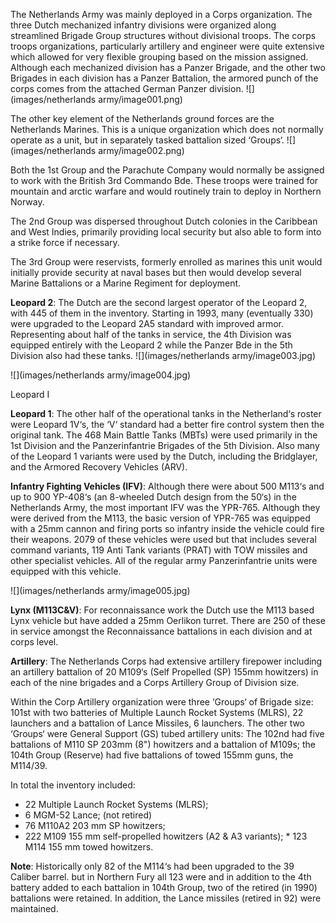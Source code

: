 The Netherlands Army was mainly deployed in a Corps organization. The three Dutch mechanized infantry divisions were organized along streamlined Brigade Group structures without divisional troops. The corps troops organizations, particularly artillery and engineer were quite extensive which allowed for very flexible grouping based on the mission assigned. Although each mechanized division has a Panzer Brigade, and the other two Brigades in each division has a Panzer Battalion, the armored punch of the corps comes from the attached German Panzer division. ![](images/netherlands army/image001.png)

The other key element of the Netherlands ground forces are the Netherlands Marines. This is a unique organization which does not normally operate as a unit, but in separately tasked battalion sized ‘Groups‘. ![](images/netherlands army/image002.png)

Both the 1st Group and the Parachute Company would normally be assigned to work with the British 3rd Commando Bde. These troops were trained for mountain and arctic warfare and would routinely train to deploy in Northern Norway.

The 2nd Group was dispersed throughout Dutch colonies in the Caribbean and West Indies, primarily providing local security but also able to form into a strike force if necessary.

The 3rd Group were reservists, formerly enrolled as marines this unit would initially provide security at naval bases but then would develop several Marine Battalions or a Marine Regiment for deployment.

**Leopard 2**: The Dutch are the second largest operator of the Leopard 2, with 445 of them in the inventory. Starting in 1993, many (eventually 330) were upgraded to the Leopard 2A5 standard with improved armor. Representing about half of the tanks in service, the 4th Division was equipped entirely with the Leopard 2 while the Panzer Bde in the 5th Division also had these tanks. ![](images/netherlands army/image003.jpg)

![](images/netherlands army/image004.jpg)

Leopard I

**Leopard 1**: The other half of the operational tanks in the Netherland‘s roster were Leopard 1V‘s, the ‘V‘ standard had a better fire control system then the original tank. The 468 Main Battle Tanks (MBTs) were used primarily in the 1st Division and the Panzerinfantrie Brigades of the 5th Division. Also many of the Leopard 1 variants were used by the Dutch, including the Bridglayer, and the Armored Recovery Vehicles (ARV).

**Infantry Fighting Vehicles (IFV)**: Although there were about 500 M113‘s and up to 900 YP-408‘s (an 8-wheeled Dutch design from the 50‘s) in the Netherlands Army, the most important IFV was the YPR-765. Although they were derived from the M113, the basic version of YPR-765 was equipped with a 25mm cannon and firing ports so infantry inside the vehicle could fire their weapons. 2079 of these vehicles were used but that includes several command variants, 119 Anti Tank variants (PRAT) with TOW missiles and other specialist vehicles. All of the regular army Panzerinfantrie units were equipped with this vehicle.

![](images/netherlands army/image005.jpg)

**Lynx (M113C&V)**: For reconnaissance work the Dutch use the M113 based Lynx vehicle but have added a 25mm Oerlikon turret. There are 250 of these in service amongst the Reconnaissance battalions in each division and at corps level.

**Artillery**: The Netherlands Corps had extensive artillery firepower including an artillery battalion of 20 M109‘s (Self Propelled (SP) 155mm howitzers) in each of the nine brigades and a Corps Artillery Group of Division size.

Within the Corp Artillery organization were three ‘Groups‘ of Brigade size: 101st with two batteries of Multiple Launch Rocket Systems (MLRS), 22 launchers and a battalion of Lance Missiles, 6 launchers. The other two ‘Groups‘ were General Support (GS) tubed artillery units: The 102nd had five battalions of M110 SP 203mm (8") howitzers and a battalion of M109s; the 104th Group (Reserve) had five battalions of towed 155mm guns, the M114/39.

In total the inventory included:

- 22 Multiple Launch Rocket Systems (MLRS);
- 6 MGM-52 Lance; (not retired)
- 76 M110A2 203 mm SP howitzers;
- 222 M109 155 mm self-propelled howitzers (A2 & A3 variants); \* 123 M114 155 mm towed howitzers.

**Note**: Historically only 82 of the M114‘s had been upgraded to the 39 Caliber barrel. but in Northern Fury all 123 were and in addition to the 4th battery added to each battalion in 104th Group, two of the retired (in 1990) battalions were retained. In addition, the Lance missiles (retired in 92) were maintained.
